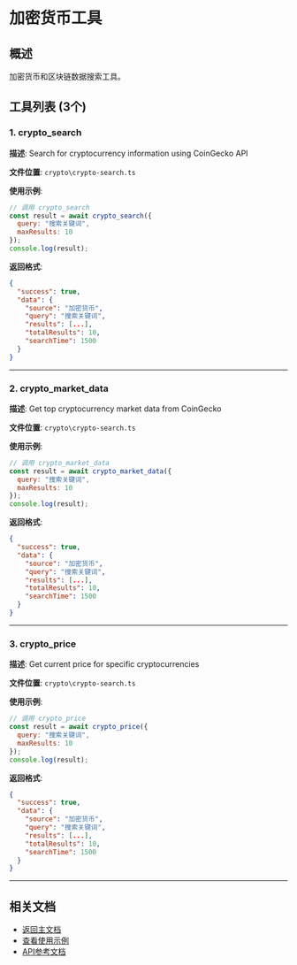 # 加密货币工具

## 概述

加密货币和区块链数据搜索工具。

## 工具列表 (3个)

### 1. crypto_search

**描述**: Search for cryptocurrency information using CoinGecko API

**文件位置**: `crypto\crypto-search.ts`

**使用示例**:
```javascript
// 调用 crypto_search
const result = await crypto_search({
  query: "搜索关键词",
  maxResults: 10
});
console.log(result);
```

**返回格式**:
```json
{
  "success": true,
  "data": {
    "source": "加密货币",
    "query": "搜索关键词",
    "results": [...],
    "totalResults": 10,
    "searchTime": 1500
  }
}
```

---

### 2. crypto_market_data

**描述**: Get top cryptocurrency market data from CoinGecko

**文件位置**: `crypto\crypto-search.ts`

**使用示例**:
```javascript
// 调用 crypto_market_data
const result = await crypto_market_data({
  query: "搜索关键词",
  maxResults: 10
});
console.log(result);
```

**返回格式**:
```json
{
  "success": true,
  "data": {
    "source": "加密货币",
    "query": "搜索关键词",
    "results": [...],
    "totalResults": 10,
    "searchTime": 1500
  }
}
```

---

### 3. crypto_price

**描述**: Get current price for specific cryptocurrencies

**文件位置**: `crypto\crypto-search.ts`

**使用示例**:
```javascript
// 调用 crypto_price
const result = await crypto_price({
  query: "搜索关键词",
  maxResults: 10
});
console.log(result);
```

**返回格式**:
```json
{
  "success": true,
  "data": {
    "source": "加密货币",
    "query": "搜索关键词",
    "results": [...],
    "totalResults": 10,
    "searchTime": 1500
  }
}
```

---


## 相关文档

- [返回主文档](../README.md)
- [查看使用示例](../examples/crypto-examples.md)
- [API参考文档](../api/crypto-api.md)
